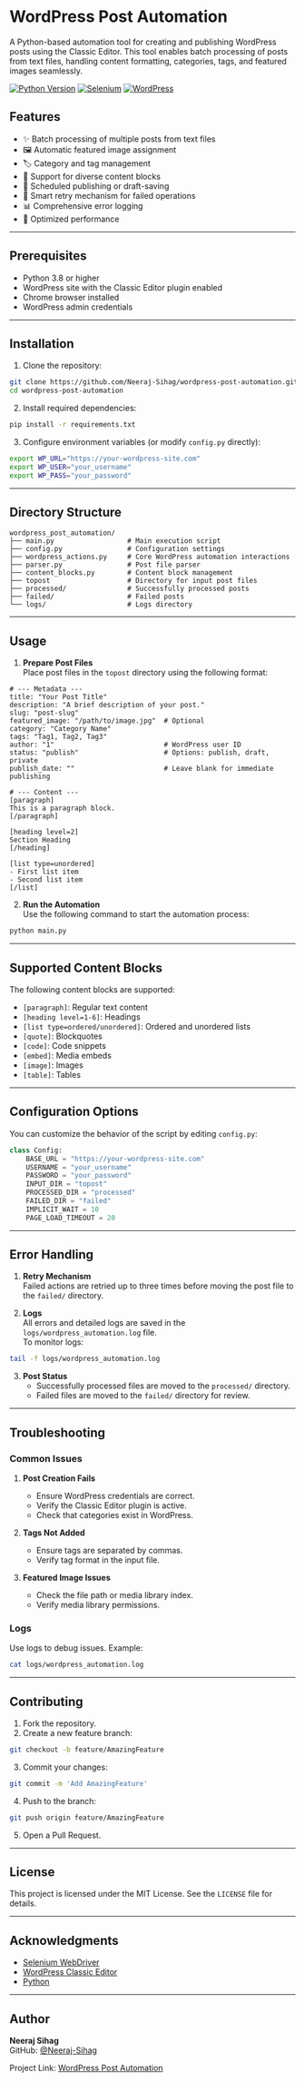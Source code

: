 # WordPress Post Automation

A Python-based automation tool for creating and publishing WordPress posts using the Classic Editor. This tool enables batch processing of posts from text files, handling content formatting, categories, tags, and featured images seamlessly.

[![Python Version](https://img.shields.io/badge/python-3.8%2B-blue.svg)](https://www.python.org/downloads/)
[![Selenium](https://img.shields.io/badge/selenium-4.0%2B-green.svg)](https://www.selenium.dev/)
[![WordPress](https://img.shields.io/badge/wordpress-6.0%2B-blue.svg)](https://wordpress.org/)

## Features

- ✨ Batch processing of multiple posts from text files
- 🖼️ Automatic featured image assignment
- 🏷️ Category and tag management
- 📝 Support for diverse content blocks
- 📅 Scheduled publishing or draft-saving
- 🔄 Smart retry mechanism for failed operations
- 📊 Comprehensive error logging
- 🚀 Optimized performance

---

## Prerequisites

- Python 3.8 or higher
- WordPress site with the Classic Editor plugin enabled
- Chrome browser installed
- WordPress admin credentials

---

## Installation

1. Clone the repository:
```bash
git clone https://github.com/Neeraj-Sihag/wordpress-post-automation.git
cd wordpress-post-automation
```

2. Install required dependencies:
```bash
pip install -r requirements.txt
```

3. Configure environment variables (or modify `config.py` directly):
```bash
export WP_URL="https://your-wordpress-site.com"
export WP_USER="your_username"
export WP_PASS="your_password"
```

---

## Directory Structure

```plaintext
wordpress_post_automation/
├── main.py                  # Main execution script
├── config.py                # Configuration settings
├── wordpress_actions.py     # Core WordPress automation interactions
├── parser.py                # Post file parser
├── content_blocks.py        # Content block management
├── topost                   # Directory for input post files
├── processed/               # Successfully processed posts
├── failed/                  # Failed posts
└── logs/                    # Logs directory
```

---

## Usage

1. **Prepare Post Files**  
   Place post files in the `topost` directory using the following format:

```plaintext
# --- Metadata ---
title: "Your Post Title"
description: "A brief description of your post."
slug: "post-slug"
featured_image: "/path/to/image.jpg"  # Optional
category: "Category Name"
tags: "Tag1, Tag2, Tag3"
author: "1"                           # WordPress user ID
status: "publish"                     # Options: publish, draft, private
publish_date: ""                      # Leave blank for immediate publishing

# --- Content ---
[paragraph]
This is a paragraph block.
[/paragraph]

[heading level=2]
Section Heading
[/heading]

[list type=unordered]
- First list item
- Second list item
[/list]
```

2. **Run the Automation**  
   Use the following command to start the automation process:
```bash
python main.py
```

---

## Supported Content Blocks

The following content blocks are supported:

- `[paragraph]`: Regular text content
- `[heading level=1-6]`: Headings
- `[list type=ordered/unordered]`: Ordered and unordered lists
- `[quote]`: Blockquotes
- `[code]`: Code snippets
- `[embed]`: Media embeds
- `[image]`: Images
- `[table]`: Tables

---

## Configuration Options

You can customize the behavior of the script by editing `config.py`:

```python
class Config:
    BASE_URL = "https://your-wordpress-site.com"
    USERNAME = "your_username"
    PASSWORD = "your_password"
    INPUT_DIR = "topost"
    PROCESSED_DIR = "processed"
    FAILED_DIR = "failed"
    IMPLICIT_WAIT = 10
    PAGE_LOAD_TIMEOUT = 20
```

---

## Error Handling

1. **Retry Mechanism**  
   Failed actions are retried up to three times before moving the post file to the `failed/` directory.

2. **Logs**  
   All errors and detailed logs are saved in the `logs/wordpress_automation.log` file.  
   To monitor logs:
```bash
tail -f logs/wordpress_automation.log
```

3. **Post Status**  
   - Successfully processed files are moved to the `processed/` directory.
   - Failed files are moved to the `failed/` directory for review.

---

## Troubleshooting

### Common Issues

1. **Post Creation Fails**
   - Ensure WordPress credentials are correct.
   - Verify the Classic Editor plugin is active.
   - Check that categories exist in WordPress.

2. **Tags Not Added**
   - Ensure tags are separated by commas.
   - Verify tag format in the input file.

3. **Featured Image Issues**
   - Check the file path or media library index.
   - Verify media library permissions.

### Logs

Use logs to debug issues. Example:
```bash
cat logs/wordpress_automation.log
```

---

## Contributing

1. Fork the repository.
2. Create a new feature branch:
```bash
git checkout -b feature/AmazingFeature
```
3. Commit your changes:
```bash
git commit -m 'Add AmazingFeature'
```
4. Push to the branch:
```bash
git push origin feature/AmazingFeature
```
5. Open a Pull Request.

---

## License

This project is licensed under the MIT License. See the `LICENSE` file for details.

---

## Acknowledgments

- [Selenium WebDriver](https://www.selenium.dev/documentation/webdriver/)
- [WordPress Classic Editor](https://wordpress.org/plugins/classic-editor/)
- [Python](https://www.python.org/)

---

## Author

**Neeraj Sihag**  
GitHub: [@Neeraj-Sihag](https://github.com/Neeraj-Sihag)

Project Link: [WordPress Post Automation](https://github.com/Neeraj-Sihag/wordpress-post-automation)

